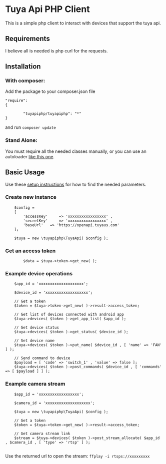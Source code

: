 # Tuya Api PHP Client

This is a simple php client to interact with devices that support the tuya api.

## Requirements

I believe all is needed is php curl for the requests.

## Installation

### With composer:

Add the package to your composer.json file

```
"require": 
{

        "tuyapiphp/tuyapiphp": "*"
}
```

and run `composer update`

### Stand Alone:

You must require all the needed classes manually, or you can use an autoloader [like this one](http://phptoolcase.com/guides/ptc-hm-guide.html).

## Basic Usage

Use these [setup instructions](https://github.com/codetheweb/tuyapi/blob/master/docs/SETUP.md) for how to find the needed parameters.

### Create new instance

```
	$config =
	[
		'accessKey' 	=> 'xxxxxxxxxxxxxxxxx' ,
		'secretKey' 	=> 'xxxxxxxxxxxxxxxxx' ,
		'baseUrl'	=> 'https://openapi.tuyaus.com'
	];
	
	$tuya = new \tuyapiphp\TuyaApi( $config );
```
### Get an access token

```
        $data = $tuya->token->get_new( );	
```

### Example device operations

```
	$app_id = 'xxxxxxxxxxxxxxxxxxxx';
	
	$device_id = 'xxxxxxxxxxxxxxxxxxx';
	
	// Get a token
	$token = $tuya->token->get_new( )->result->access_token;
	
	// Get list of devices connected with android app
	$tuya->devices( $token )->get_app_list( $app_id );
	
	// Get device status
	$tuya->devices( $token )->get_status( $device_id );

	// Set device name
	$tuya->devices( $token )->put_name( $device_id , [ 'name' => 'FAN' ] );
	
	// Send command to device
	$payload = [ 'code' => 'switch_1' , 'value' => false ];
	$tuya->devices( $token )->post_commands( $device_id , [ 'commands' => [ $payload ] ] );
```

### Example camera stream

```
	$app_id = 'xxxxxxxxxxxxxxxxxx';
	
	$camera_id = 'xxxxxxxxxxxxxxxxxxxx';
	
	$tuya = new \tuyapiphp\TuyaApi( $config );
		
	// Get a token
	$token = $tuya->token->get_new( )->result->access_token;
	
	// Get camera stream link
	$stream = $tuya->devices( $token )->post_stream_allocate( $app_id , $camera_id , [ 'type' => 'rtsp' ] );
        
```

Use the returned url to open the stream: `ffplay -i rtsps://xxxxxxxxx`

